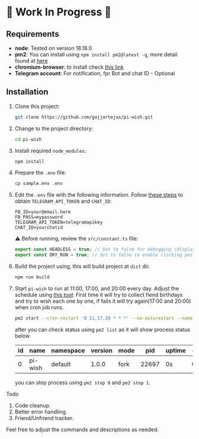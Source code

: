 # 🚧 Work In Progress 🚧

## Requirements

- **node**: Tested on version 18.18.0
- **pm2**: You can install using `npm install pm2@latest -g`, more detail found at [here](https://pm2.keymetrics.io/docs/usage/quick-start/)
- **chromium-browser**: to install check [this link](https://stackoverflow.com/a/65497048/1644194)
- **Telegram account**: For notification, fpr Bot and chat ID - Optional

## Installation

1. Clone this project:

   ```sh
   git clone https://github.com/gajjartejas/pi-wish.git
   ```

2. Change to the project directory:

   ```sh
   cd pi-wish
   ```

3. Install required `node_modules`:

   ```sh
   npm install
   ```

4. Prepare the `.env` file:

   ```sh
   cp sample.env .env
   ```

5. Edit the `.env` file with the following information. Follow [these steps](https://gist.github.com/zapisnicar/247d53f8e3980f6013a221d8c7459dc3) to obtain `TELEGRAM_API_TOKEN` and `CHAT_ID`:

   ```plaintext
   FB_ID=your@email.here
   FB_PASS=mypassword
   TELEGRAM_API_TOKEN=telegramapikey
   CHAT_ID=yourchatid
   ```

   ⚠️ Before running, review the `src/constant.ts` file:

   ```typescript
   export const HEADLESS = true; // Set to false for debugging (displays browser)
   export const DRY_RUN = true; // Set to false to enable clicking post button, true means it won't post to users timeline.
   ```

6. Build the project using, this will build project at `dist` dir.

   ```sh
   npm run build
   ```

7. Start `pi-wish` to run at 11:00, 17:00, and 20:00 every day. Adjust the schedule using [this tool](https://www.freeformatter.com/cron-expression-generator-quartz.html):
   First time it will try to collect fiend birthdays and try to wish each one by one, if fails it will try again(17:00 and 20:00) when cron job runs.

   ```sh
   pm2 start --cron-restart '0 11,17,20 * * *' --no-autorestart --name pi-wish dist/index.js
   ```

   after you can check status using `pm2 list` as it will show process status below

   | id  | name    | namespace | version | mode | pid   | uptime | ↺   | status | cpu | mem    | user  | watching |
   | --- | ------- | --------- | ------- | ---- | ----- | ------ | --- | ------ | --- | ------ | ----- | -------- |
   | 0   | pi-wish | default   | 1.0.0   | fork | 22697 | 0s     | 0   | online | 0%  | 19.9mb | tejas | disabled |

   you can stop process using `pm2 stop 0` and `pm2 stop 1`.

Todo

1.  Code cleanup.
2.  Better error handling.
3.  Friend/Unfriend tracker.

Feel free to adjust the commands and descriptions as needed.
